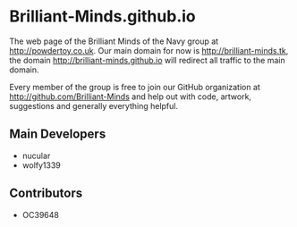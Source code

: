Brilliant-Minds.github.io
=========================
The web page of the Brilliant Minds of the Navy group at http://powdertoy.co.uk.
Our main domain for now is http://brilliant-minds.tk, the domain
http://brilliant-minds.github.io will redirect all traffic to the main domain.

Every member of the group is free to join our GitHub organization at
http://github.com/Brilliant-Minds and help out with code, artwork, suggestions
and generally everything helpful.

Main Developers
---------------
* nucular
* wolfy1339

Contributors
------------
* OC39648
